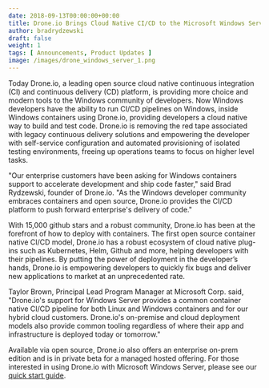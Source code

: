 ```yaml
---
date: 2018-09-13T00:00:00+00:00
title: Drone.io Brings Cloud Native CI/CD to the Microsoft Windows Server Community of Developers 
author: bradrydzewski
draft: false
weight: 1
tags: [ Announcements, Product Updates ]
image: /images/drone_windows_server_1.png
---
```


Today Drone.io, a leading open source cloud native continuous integration (CI) and continuous delivery (CD) platform, is providing more choice and modern tools to the Windows community of developers. Now Windows developers have the ability to run CI/CD pipelines on Windows, inside Windows containers using Drone.io, providing developers a cloud native way to build and test code. Drone.io is removing the red tape associated with legacy continuous delivery solutions and empowering the developer with self-service configuration and automated provisioning of isolated testing environments, freeing up operations teams to focus on higher level tasks.

<!--
[button for quick start quide]
-->

"Our enterprise customers have been asking for Windows containers support to accelerate development and ship code faster," said Brad Rydzewski, founder of Drone.io. "As the Windows developer community embraces containers and open source, Drone.io provides the CI/CD platform to push forward enterprise's delivery of code." 

With 15,000 github stars and a robust community, Drone.io has been at the forefront of how to deploy with containers. The first open source container native CI/CD model, Drone.io has a robust ecosystem of cloud native plug-ins such as Kubernetes, Helm, Github and more, helping developers with their pipelines. By putting the power of deployment in the developer’s hands, Drone.io is empowering developers to quickly fix bugs and deliver new applications to market at an unprecedented rate.

Taylor Brown, Principal Lead Program Manager at Microsoft Corp. said, "Drone.io's support for Windows Server provides a common container native CI/CD pipeline for both Linux and Windows containers and for our hybrid cloud customers. Drone.io's on-premise and cloud deployment models also provide common tooling regardless of where their app and infrastructure is deployed today or tomorrow."

Available via open source, Drone.io also offers an enterprise on-prem edition and is in private beta for a managed hosted offering. For those interested in using Drone.io with Microsoft Windows Server, please see our [quick start guide](https://readme.drone.io).

